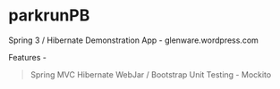 parkrunPB
=========

Spring 3 / Hibernate Demonstration App - glenware.wordpress.com

Features -

 > Spring MVC
 > Hibernate
 > WebJar / Bootstrap
 > Unit Testing - Mockito